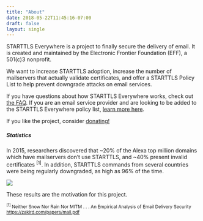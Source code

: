 ```yaml
---
title: "About"
date: 2018-05-22T11:45:16-07:00
draft: false
layout: single
---
```

STARTTLS Everywhere is a project to finally secure the delivery of email. It is created and maintained by the Electronic Frontier Foundation (EFF), a 501(c)3 nonprofit.

We want to increase STARTTLS adoption, increase the number of mailservers that actually validate certificates, and offer a STARTTLS Policy List to help prevent downgrade attacks on email services.

If you have questions about how STARTTLS Everywhere works, check out <a href="/faq">the FAQ</a>. If you are an email service provider and are looking to be added to the STARTTLS Everywhere policy list, <a href="/policy-list">learn more here</a>.

If you like the project, consider <a href="https://supporters.eff.org/donate/">donating!</a>

<h5>Statistics</h5>

In 2015, researchers discovered that ~20% of the Alexa top million domains which have mailservers don’t use STARTTLS, and ~40% present invalid certificates <sup>[1]</sup>. In addition, STARTTLS commands from several countries were being regularly downgraded, as high as 96% of the time.

<img src="/images/about-stats.png">

These results are the motivation for this project.

<small><sup>[1]</sup> Neither Snow Nor Rain Nor MITM . . . An Empirical Analysis of Email Delivery Security https://zakird.com/papers/mail.pdf</small>
